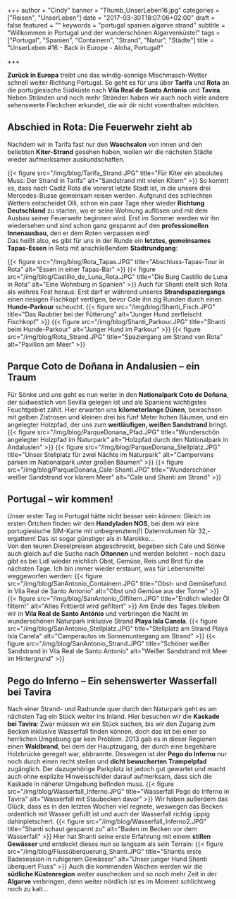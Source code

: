 +++
author = "Cindy"
banner = "Thumb_UnserLeben16.jpg"
categories = ["Reisen", "UnserLeben"]
date = "2017-03-30T18:07:06+02:00"
draft = false
featured = ""
keywords = "portugal spanien algarve strand"
subtitle = "Willkommen in Portugal und der wunderschönen Algarvenküste!"
tags = ["Portugal", "Spanien", "Containern", "Strand", "Natur", "Städte"]
title = "UnserLeben #16 - Back in Europe - Aloha, Portugal!"

+++

**Zurück in Europa** treibt uns das windig-sonnige Mischmasch-Wetter schnell weiter Richtung Portugal. So geht es für uns über **Tarifa** und **Rota** an die portugiesische Südküste nach **Vila Real de Santo António** und **Tavira**.<!--more--> Neben Stränden und noch mehr Stränden haben wir auch noch viele andere sehenswerte Fleckchen erkundet, die wir dir nicht vorenthalten möchten.     

## Abschied in Rota: Die Feuerwehr zieht ab

Nachdem wir in Tarifa fast nur den **Waschsalon** von innen und den beliebten **Kiter-Strand** gesehen haben, wollen wir die nächsten Städte wieder aufmerksamer auskundschaften. 

{{< figure src="/img/blog/Tarifa_Strand.JPG" title="Für Kiter ein absolutes Muss: Der Strand in Tarifa"
alt="Sandstrand mit vielen Kitern" >}}
So kommt es, dass nach Cadiź Rota die vorerst letzte Stadt ist, in die unsere drei Mercedes-Busse gemeinsam reisen werden. Aufgrund des schlechten Wetters entscheidet Olli, schon ein paar Tage eher wieder **Richtung Deutschland** zu starten, wo er seine Wohnung auflösen und mit dem Ausbau seiner Feuerwehr beginnen wird. Erst im Sommer werden wir ihn wiedersehen und sind schon ganz gespannt auf den **professionellen Innenausbau**, den er dem Roten verpassen wird!      
Das heißt also, es gibt für uns in der Runde ein **letztes, gemeinsames Tapas-Essen** in Rota mit anschließendem **Stadtrundgang**:

{{< figure src="/img/blog/Rota_Tapas.JPG" title="Abschluss-Tapas-Tour in Rota"
alt="Essen in einer Tapas-Bar" >}}
{{< figure src="/img/blog/Castillo_de_Luna_Rota.JPG" title="Die Burg Castillo de Luna in Rota"
alt="Eine Wohnburg in Spanien" >}}
Auch für Shanti stellt sich Rota als wahres Fest heraus: Erst darf er während unseres **Strandspaziergangs** einen riesigen Fischkopf vertilgen, bevor Cale ihn zig Runden durch einen **Hunde-Parkour** scheucht. 
{{< figure src="/img/blog/Shanti_Fisch.JPG" title="Das Raubtier bei der Fütterung"
alt="Junger Hund zerfleischt Fischkopf" >}}
{{< figure src="/img/blog/Shanti_Parkour.JPG" title="Shanti beim Hunde-Parkour"
alt="Junger Hund im Parkour" >}}
{{< figure src="/img/blog/Rota_Strand.JPG" title="Spaziergang am Strand von Rota"
alt="Pavillon am Meer" >}}
## Parque Coto de Doñana in Andalusien – ein Traum
Für Sönke und uns geht es nun weiter in den **Nationalpark Coto de Doñana**, der südwestlich von Sevilla gelegen ist und als Spaniens wichtigstes Feuchtgebiet zählt. Hier erwarten uns **kilometerlange Dünen**, bewachsen mit gelben Zistrosen und kleinen drei bis fünf Meter hohen Bäumen, und ein angelegter Holzpfad, der uns zum **weitläufigen, weißen Sandstrand** bringt. 
{{< figure src="/img/blog/ParqueDonana_Pfad.JPG" title="Wunderschön angelegter Holzpfad im Naturpark"
alt="Holzpfad durch den Nationalpark in Andalusien" >}}
{{< figure src="/img/blog/ParqueDonana_Stellplatz.JPG" title="Unser Stellplatz für zwei Nächte im Naturpark" alt="Campervans parken im Nationalpark unter großen Bäumen" >}}
{{< figure src="/img/blog/ParqueDonana_Cale-Shanti.JPG" title="Wunderschöner weißer Sandstrand vor klarem Meer" alt="Cale und Shanti am Strand" >}}
## Portugal – wir kommen!
Unser erster Tag in Portugal hätte nicht besser sein können: Gleich im ersten Örtchen finden wir den **Handyladen NOS**, bei dem wir eine portugiesische SIM-Karte mit unbegrenztem(!) Datenvolumen für 32,- ergattern! Das ist sogar günstiger als in Marokko…      
Von den teuren Dieselpreisen abgeschreckt, begeben sich Cale und Sönke auch gleich auf die Suche nach **Öltonnen** und werden belohnt – noch dazu gibt es bei Lidl wieder reichlich Obst, Gemüse, Reis und Brot für die nächsten Tage. Ich bin immer wieder erstaunt, was für Lebensmittel weggeworfen werden:
{{< figure src="/img/blog/SanAntonio_Containern.JPG" title="Obst- und Gemüsefund in Vila Real de Santo Antonio"
alt="Obst und Gemüse aus der Tonne" >}}
{{< figure src="/img/blog/SanAntonio_Ölfiltern.JPG" title="Endlich wieder Öl filtern!"
alt="Altes Frittieröl wird gefiltert" >}}
Am Ende des Tages bleiben wir in **Vila Real de Santo António** und verbringen die Nacht im wunderschönen Naturpark inklusive Strand **Playa Isla Canela**.
{{< figure src="/img/blog/SanAntonio_Stellplatz.JPG" title="Stellplatz am Strand Playa Isla Canela"
alt="Camperautos im Sonnenuntergang am Strand" >}}
{{< figure src="/img/blog/SanAntonio_Strand.JPG" title="Schöner weißer Sandstrand in Vila Real de Santo Antonio"
alt="Weißer Sandstrand mit Meer im Hintergrund" >}}
## Pego do Inferno – Ein sehenswerter Wasserfall bei Tavira
Nach einer Strand- und Radrunde quer durch den Naturpark geht es am nächsten Tag ein Stück weiter ins Inland. Hier besuchen wir die **Kaskade bei Tavira**: Zwar müssen wir ein Stück suchen, bis wir den Zugang zum Becken inklusive Wasserfall finden können, doch das ist bei einer so herrlichen Umgebung gar kein Problem. 2013 gab es in dieser Regionen einen **Waldbrand**, bei dem der Hauptzugang, der durch eine begehbare Holzbrücke geregelt war, abbrannte. Deswegen ist der **Pego do Inferno** nur noch durch einen recht steilen und **dicht bewucherten Trampelpfad** zugänglich. Der dazugehörige Parkplatz ist jedoch gut gewartet und macht auch ohne explizite Hinweisschilder darauf aufmerksam, dass sich die Kaskade in näherer Umgebung befinden muss.
{{< figure src="/img/blog/Wasserfall_Inferno.JPG" title="Wasserfall Pego do Inferno in Tavira"
alt="Wasserfall mit Staubecken davor" >}}
Wir haben außerdem das Glück, dass es in den letzten Wochen viel regnete, weswegen das Becken ordentlich mit Wasser gefüllt ist und auch der Wasserfall richtig üppig dahinpletschert.
{{< figure src="/img/blog/Wasserfall_Inferno2.JPG" title="Shanti schaut gespannt zu"
alt="Baden im Becken vor dem Wasserfall" >}}
Hier hat Shanti seine erste Erfahrung mit einem **stillen Gewässer** und entdeckt dieses nun so langsam als sein Terrain:
{{< figure src="/img/blog/Flussüberquerung_Shanti.JPG" title="Shantis erste Badesession in ruhigerem Gewässer" alt="Unser junger Hund Shanti überquert Fluss" >}}
Auch die kommenden Wochen werden wir die **südliche Küstenregion** weiter auschecken und so noch mehr Zeit in der **Algarve** verbringen, denn weiter nördlich ist es im Moment schlichtweg noch zu kalt...